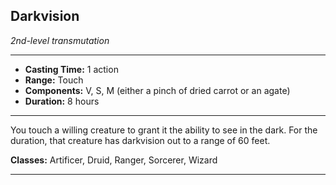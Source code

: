 ﻿## Darkvision
*2nd-level transmutation*
___
- **Casting Time:** 1 action
- **Range:** Touch
- **Components:** V, S, M (either a pinch of dried carrot or an agate)
- **Duration:** 8 hours

---
You touch a willing creature to grant it the ability to see in the dark. For the duration, that creature has darkvision out to a range of 60 feet.

**Classes:** Artificer, Druid, Ranger, Sorcerer, Wizard


---
